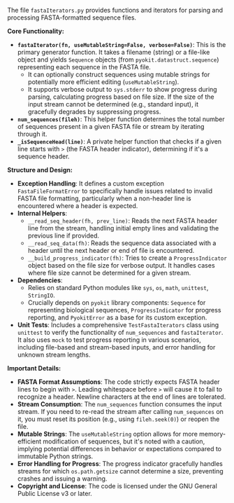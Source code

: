The file `fastaIterators.py` provides functions and iterators for parsing and processing FASTA-formatted sequence files.

**Core Functionality:**

*   **`fastaIterator(fn, useMutableString=False, verbose=False)`**: This is the primary generator function. It takes a filename (string) or a file-like object and yields `Sequence` objects (from `pyokit.datastruct.sequence`) representing each sequence in the FASTA file.
    *   It can optionally construct sequences using mutable strings for potentially more efficient editing (`useMutableString`).
    *   It supports verbose output to `sys.stderr` to show progress during parsing, calculating progress based on file size. If the size of the input stream cannot be determined (e.g., standard input), it gracefully degrades by suppressing progress.
*   **`num_sequences(fileh)`**: This helper function determines the total number of sequences present in a given FASTA file or stream by iterating through it.
*   **`_isSequenceHead(line)`**: A private helper function that checks if a given line starts with `>` (the FASTA header indicator), determining if it's a sequence header.

**Structure and Design:**

*   **Exception Handling**: It defines a custom exception `FastaFileFormatError` to specifically handle issues related to invalid FASTA file formatting, particularly when a non-header line is encountered where a header is expected.
*   **Internal Helpers**:
    *   `__read_seq_header(fh, prev_line)`: Reads the next FASTA header line from the stream, handling initial empty lines and validating the previous line if provided.
    *   `__read_seq_data(fh)`: Reads the sequence data associated with a header until the next header or end of file is encountered.
    *   `__build_progress_indicator(fh)`: Tries to create a `ProgressIndicator` object based on the file size for verbose output. It handles cases where file size cannot be determined for a given stream.
*   **Dependencies**:
    *   Relies on standard Python modules like `sys`, `os`, `math`, `unittest`, `StringIO`.
    *   Crucially depends on `pyokit` library components: `Sequence` for representing biological sequences, `ProgressIndicator` for progress reporting, and `PyokitError` as a base for its custom exception.
*   **Unit Tests**: Includes a comprehensive `TestFastaIterators` class using `unittest` to verify the functionality of `num_sequences` and `fastaIterator`. It also uses `mock` to test progress reporting in various scenarios, including file-based and stream-based inputs, and error handling for unknown stream lengths.

**Important Details:**

*   **FASTA Format Assumptions**: The code strictly expects FASTA header lines to begin with `>`. Leading whitespace before `>` will cause it to fail to recognize a header. Newline characters at the end of lines are tolerated.
*   **Stream Consumption**: The `num_sequences` function consumes the input stream. If you need to re-read the stream after calling `num_sequences` on it, you must reset its position (e.g., using `fileh.seek(0)`) or reopen the file.
*   **Mutable Strings**: The `useMutableString` option allows for more memory-efficient modification of sequences, but it's noted with a caution, implying potential differences in behavior or expectations compared to immutable Python strings.
*   **Error Handling for Progress**: The progress indicator gracefully handles streams for which `os.path.getsize` cannot determine a size, preventing crashes and issuing a warning.
*   **Copyright and License**: The code is licensed under the GNU General Public License v3 or later.